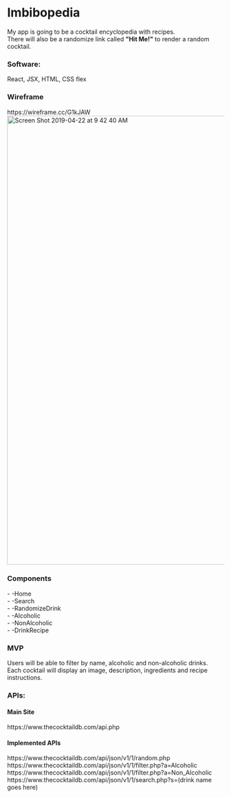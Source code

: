<h1>Imbibopedia</h1>

My app is going to be a cocktail encyclopedia with recipes.<br /> 
There will also be a randomize link called **"Hit Me!"** to render a random cocktail.<br />


<h3>Software:</h3>
React, JSX, HTML, CSS flex


<h3>Wireframe</h3>
https://wireframe.cc/G1kJAW
<img width="1044" alt="Screen Shot 2019-04-22 at 9 42 40 AM" src="https://user-images.githubusercontent.com/47368206/56503302-0eca3f00-64e3-11e9-9cbb-77c7fc5a734f.png">


<h3>Components</h3>
- -Home<br />
- -Search<br />
- -RandomizeDrink<br />
- -Alcoholic<br />
- -NonAlcoholic<br />
- -DrinkRecipe

<h3>MVP</h3>
Users will be able to filter by name, alcoholic and non-alcoholic drinks.<br />
Each cocktail will display an image, description, ingredients and recipe instructions.<br />
  
<h3>APIs:</h3>
<h4>Main Site</h4>
https://www.thecocktaildb.com/api.php
<h4>Implemented APIs</h4>
https://www.thecocktaildb.com/api/json/v1/1/random.php
https://www.thecocktaildb.com/api/json/v1/1/filter.php?a=Alcoholic
https://www.thecocktaildb.com/api/json/v1/1/filter.php?a=Non_Alcoholic
https://www.thecocktaildb.com/api/json/v1/1/search.php?s=(drink name goes here)<br />